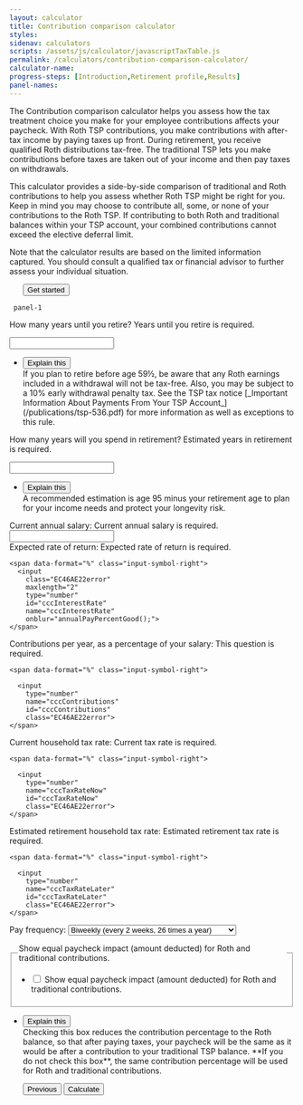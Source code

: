 ```yaml
---
layout: calculator
title: Contribution comparison calculator
styles:
sidenav: calculators
scripts: /assets/js/calculator/javascriptTaxTable.js
permalink: /calculators/contribution-comparison-calculator/
calculator-name:
progress-steps: [Introduction,Retirement profile,Results]
panel-names:
---
```


The Contribution comparison calculator helps you assess how the tax treatment choice you make for your employee contributions affects your paycheck. With Roth TSP contributions, you make contributions with after-tax income by paying taxes up front. During retirement, you receive <span data-term="Qualified Earnings" class="js-glossary-toggle term term-end">qualified Roth distributions</span> tax-free. The traditional TSP lets you make contributions before taxes are taken out of your income and then pay taxes on withdrawals.

This calculator provides a side-by-side comparison of traditional and Roth contributions to help you assess whether Roth TSP might be right for you. Keep in mind you may choose to contribute all, some, or none of your contributions to the Roth TSP. If contributing to both Roth and traditional balances within your TSP account, your combined contributions cannot exceed the <span data-term="elective deferral limit" class="js-glossary-toggle term term-end">elective deferral limit</span>.

Note that the calculator results are based on the limited information captured. You should consult a qualified tax or financial advisor to further assess your individual situation.

<ul class="navigation-buttons">
<button id="EC46AE22-Tab1Continue" class="usa-button start" href="javascript:void(0);">Get started</button>
</ul>

<form>

<!-- PANEL 1 -->
<code> panel-1 </code>
<section id="panel-1" class="calculator-panel">
  <div class="panel-form-field" >

  <!-- 1. How many years until you retire? -->
  <div class="usa-input-error">
  <label class="usa-input-error-label" for="cccYearsUntilRetirement">How many years until you retire?</label>
  <span class="usa-input-error-message" id="cccYearsUntilRetirement-message" role="alert">Years until you retire is required.</span>

  <input
    type="number"
    name="cccYearsUntilRetirement"
    id="cccYearsUntilRetirement"
    class="EC46AE22error">
  </div><!-- END div.usa-input-error -->

<!-- Explain this -->
  <ul class="usa-accordion explain-this">
  <li>
  <button class="usa-accordion-button"
  aria-expanded="false"
  aria-controls="panel-2.1">
  Explain this
  </button>
  <div id="panel-2.1" class="usa-accordion-content" markdown="1">
  If you plan to retire before age 59&frac12;, be aware that any Roth earnings included in a withdrawal will not be tax-free.  Also, you may be subject to a 10% early withdrawal penalty tax.  See the TSP tax notice [_Important Information About Payments From Your TSP Account_](/publications/tsp-536.pdf) for more information as well as exceptions to this rule.
  </div>
  </li>
  </ul>

  <!-- 2. How many years will you spend in retirement? -->
  <div class="usa-input-error">
  <label class="usa-input-error-label" for="cccYearsInRetirement">How many years will you spend in retirement?</label>
  <span class="usa-input-error-message" id="cccYearsInRetirement-message" role="alert">Estimated years in retirement is required.</span>

  <input
    type="number"
    name="cccYearsInRetirement"
    id="cccYearsInRetirement"
    class="EC46AE22error">

  </div><!-- END div.usa-input-error -->

  <!-- Explain this -->
  <ul class="usa-accordion explain-this">
  <li>
  <button class="usa-accordion-button"
  aria-expanded="false"
  aria-controls="panel-2.2">
  Explain this
  </button>
  <div id="panel-2.2" class="usa-accordion-content" markdown="1">
  A recommended estimation is age 95 minus your retirement age to plan for your income needs and protect your longevity risk.
  </div>
  </li>
  </ul>

  <!-- 3. Current annual salary -->
  <div class="usa-input-error">
  <label class="usa-input-error-label" for="cccSalary" aria-details="panel-2.3">Current annual salary:</label>
  <span class="usa-input-error-message" id="cccSalary-message" role="alert">Current annual salary is required.</span>

  <span data-format="$" class="input-symbol-left">
  <input
    type="number"
    name="cccSalary"
    id="cccSalary"
    class="EC46AE22error">
  </span>

  </div><!-- END div.usa-input-error -->

  <!-- 4. Expected rate of return -->
  <div class="usa-input-error">
  <label class="usa-input-error-label" for="cccInterestRate" aria-details="panel-2.4">Expected rate of return:</label>
  <span class="usa-input-error-message" id="cccInterestRate-message" role="alert">Expected rate of return is required.</span>

    <span data-format="%" class="input-symbol-right">
      <input
        class="EC46AE22error"
        maxlength="2"
        type="number"
        id="cccInterestRate"
        name="cccInterestRate"
        onblur="annualPayPercentGood();">
    </span>
  </div><!-- END div.usa-input-error -->

  <!-- 5. Contributions per year, as a percentage of your salary -->
  <div class="usa-input-error">
  <label class="usa-input-error-label" for="cccContributions" aria-details="panel-2.5">Contributions per year, as a percentage of your salary:</label>
  <span class="usa-input-error-message" id="cccContributions-message" role="alert">This question is required.</span>

    <span data-format="%" class="input-symbol-right">

      <input
        type="number"
        name="cccContributions"
        id="cccContributions"
        class="EC46AE22error">
    </span>
  </div><!-- END div.usa-input-error -->

  <!-- 6. Current household tax rate -->
  <div class="usa-input-error">
  <label class="usa-input-error-label" for="cccTaxRateNow" aria-details="panel-2.6">Current household tax rate:</label>
  <span class="usa-input-error-message" id="cccTaxRateNow-message" role="alert">Current tax rate is required.</span>

    <span data-format="%" class="input-symbol-right">

      <input
        type="number"
        name="cccTaxRateNow"
        id="cccTaxRateNow"
        class="EC46AE22error">    
    </span>
  </div><!-- END div.usa-input-error -->

  <!-- 7. Estimated retirement household tax rate -->
  <div class="usa-input-error">
  <label class="usa-input-error-label" for="cccTaxRateLater" aria-details="panel-2.7">Estimated retirement household tax rate:</label>
  <span class="usa-input-error-message" id="cccTaxRateLater-message" role="alert">Estimated retirement tax rate is required.</span>

    <span data-format="%" class="input-symbol-right">

      <input
        type="number"
        name="cccTaxRateLater"
        id="cccTaxRateLater"
        class="EC46AE22error">          
    </span>
  </div><!-- END div.usa-input-error -->

  <!-- 8. Pay frequency -->
  <label for="cccPaychecks">Pay frequency:</label>
  <select name="cccPaychecks" id="cccPaychecks" class="">
    <option value="26" selected="selected">Biweekly (every 2 weeks, 26 times a year)</option>
    <option value="52">Weekly (52 times a year)</option>
    <option value="24">Semi-monthly (twice a month, 24 times a year)</option>
    <option value="12">Monthly (12 times a year)</option>
  </select>

  <!-- 9. Show equal paycheck impact -->
  <fieldset class="usa-fieldset-inputs show-equal">
  <legend class="usa-sr-only">Show equal paycheck impact (amount deducted) for Roth and traditional contributions.</legend>

  <ul class="usa-unstyled-list">
    <li class="show-equal">
      <input
        id="truth"
        type="checkbox"
        name="historical-figures-1"
        value="truth" />
      <label for="truth">Show equal paycheck impact (amount deducted) for Roth and traditional contributions.</label>
    </li>
  </ul>
  </fieldset>

  <!-- <fieldset>
  <legend class="sr-only">Growth model</legend>
  <label for="paycheckImpact" aria-details="panel-2.9">Show equal paycheck impact (amount deducted) for Roth and traditional contributions.</label>

  <ul class="usa-unstyled-list">
    <li>  
      <input
        type="radio"
        id="showYes"
        name="paycheckImpact"
        value="showYes"
        onclick="">
        <label for="showYes">Yes</label>
    </li>  
    <li>
      <input
        type="radio"
        checked
        id="showNo"
        name="paycheckImpact"
        value="showNo"
        onclick="">
        <label for="showNo">No</label>
    </li>
  </ul>

  </fieldset> -->

  <!-- Explain this -->
  <ul class="usa-accordion explain-this">
  <li>
  <button class="usa-accordion-button"
  aria-expanded="false"
  aria-controls="panel-2.9">
  Explain this
  </button>
  <div id="panel-2.9" class="usa-accordion-content" markdown="1">
  Checking this box reduces the contribution percentage to the Roth balance, so that after paying taxes, your paycheck will be the same as it would be after a contribution to your traditional TSP balance. **If you do not check this box**, the same contribution percentage will be used for Roth and traditional contributions.
  </div>
  </li>
  </ul>






</div><!-- END div.panel-form-field -->

<ul class="navigation-buttons">
<span id="showResults2">
<button class="usa-button " href="javascript:void(0);">Previous</button>
<button id="EC46AE22-Tab2Continue" class="usa-button calculate" href="javascript:void(0);" onclick="processPanel(2, 0, 3, 0); return false;">Calculate</button>
</span>
</ul>

</section> <!-- end section#panel-1 -->

</form>
